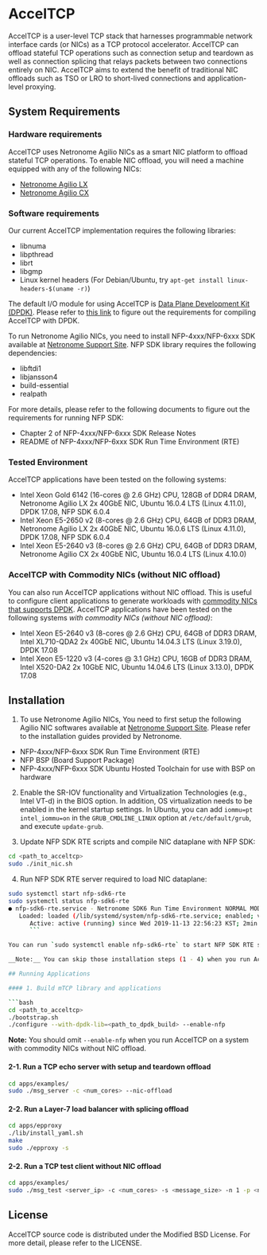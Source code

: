 # AccelTCP

AccelTCP is a user-level TCP stack that harnesses programmable network interface cards (or NICs) as a TCP protocol accelerator. AccelTCP can offload stateful TCP operations such as connection setup and teardown as well as connection splicing that relays packets between two connections entirely on NIC. AccelTCP aims to extend the benefit of traditional NIC offloads such as TSO or LRO to short-lived connections and application-level proxying.


## System Requirements

### Hardware requirements

AccelTCP uses Netronome Agilio NICs as a smart NIC platform to offload stateful TCP operations. To enable NIC offload, you will need a machine equipped with any of the following NICs:

* [Netronome Agilio LX](https://www.netronome.com/products/agilio-lx/)
* [Netronome Agilio CX](https://www.netronome.com/products/agilio-cx/)

### Software requirements

Our current AccelTCP implementation requires the following libraries:

* libnuma
* libpthread
* librt
* libgmp
* Linux kernel headers (For Debian/Ubuntu, try `apt-get install linux-headers-$(uname -r)`)

The default I/O module for using AccelTCP is [Data Plane Development Kit (DPDK)](https://www.dpdk.org/). Please refer to [this link](https://doc.dpdk.org/guides/linux_gsg/sys_reqs.html) to figure out the requirements for compiling AccelTCP with DPDK.

To run Netronome Agilio NICs, you need to install NFP-4xxx/NFP-6xxx SDK available at [Netronome Support Site](https://support.netronome.com/index.php). NFP SDK library requires the following dependencies:

* libftdi1
* libjansson4
* build-essential
* realpath

For more details, please refer to the following documents to figure out the requirements for running NFP SDK:
* Chapter 2 of NFP-4xxx/NFP-6xxx SDK Release Notes
* README of NFP-4xxx/NFP-6xxx SDK Run Time Environment (RTE)

### Tested Environment

AccelTCP applications have been tested on the following systems:

* Intel Xeon Gold 6142 (16-cores @ 2.6 GHz) CPU, 128GB of DDR4 DRAM, Netronome Agilio LX 2x 40GbE NIC, Ubuntu 16.0.4 LTS (Linux 4.11.0), DPDK 17.08, NFP SDK 6.0.4
* Intel Xeon E5-2650 v2 (8-cores @ 2.6 GHz) CPU, 64GB of DDR3 DRAM, Netronome Agilio LX 2x 40GbE NIC, Ubuntu 16.0.6 LTS (Linux 4.11.0), DPDK 17.08, NFP SDK 6.0.4
* Intel Xeon E5-2640 v3 (8-cores @ 2.6 GHz) CPU, 64GB of DDR3 DRAM, Netronome Agilio CX 2x 40GbE NIC, Ubuntu 16.0.4 LTS (Linux 4.10.0)

### AccelTCP with Commodity NICs (without NIC offload)

You can also run AccelTCP applications without NIC offload. This is useful to configure client applications to generate workloads with [commodity NICs that supports DPDK](http://core.dpdk.org/supported/).
AccelTCP applications have been tested on the following systems *with commodity NICs (without NIC offload)*:

* Intel Xeon E5-2640 v3 (8-cores @ 2.6 GHz) CPU, 64GB of DDR3 DRAM, Intel XL710-QDA2 2x 40GbE NIC, Ubuntu 14.04.3 LTS (Linux 3.19.0), DPDK 17.08
* Intel Xeon E5-1220 v3 (4-cores @ 3.1 GHz) CPU, 16GB of DDR3 DRAM, Intel X520-DA2 2x 10GbE NIC, Ubuntu 14.04.6 LTS (Linux 3.13.0), DPDK 17.08


## Installation

1. To use Netronome Agilio NICs, You need to first setup the following Agilio NIC softwares available at [Netronome Support Site](https://support.netronome.com/index.php). Please refer to the installation guides provided by Netronome.
* NFP-4xxx/NFP-6xxx SDK Run Time Environment (RTE)
* NFP BSP (Board Support Package)
* NFP-4xxx/NFP-6xxx SDK Ubuntu Hosted Toolchain for use with BSP on hardware

2. Enable the SR-IOV functionality and Virtualization Technologies (e.g., Intel VT-d) in the BIOS option. In addition, OS virtualization needs to be enabled in the kernel startup settings. In Ubuntu, you can add `iommu=pt intel_iommu=on` in the `GRUB_CMDLINE_LINUX` option at `/etc/default/grub`, and execute `update-grub`.

3. Update NFP SDK RTE scripts and compile NIC dataplane with NFP SDK:
```bash
cd <path_to_acceltcp>
sudo ./init_nic.sh
```

4. Run NFP SDK RTE server required to load NIC dataplane:
```bash
sudo systemctl start nfp-sdk6-rte
sudo systemctl status nfp-sdk6-rte
● nfp-sdk6-rte.service - Netronome SDK6 Run Time Environment NORMAL MODE
   Loaded: loaded (/lib/systemd/system/nfp-sdk6-rte.service; enabled; vendor preset: enabled)
      Active: active (running) since Wed 2019-11-13 22:56:23 KST; 2min 44s ago
	  ```

You can run `sudo systemctl enable nfp-sdk6-rte` to start NFP SDK RTE server automatically on reboot.

__Note:__ You can skip those installation steps (1 - 4) when you run AccelTCP on a system with commodity NICs.

## Running Applications

#### 1. Build mTCP library and applications

```bash
cd <path_to_acceltcp>
./bootstrap.sh
./configure --with-dpdk-lib=<path_to_dpdk_build> --enable-nfp
```
__Note:__ You should omit `--enable-nfp` when you run AccelTCP on a system with commodity NICs without NIC offload.

#### 2-1. Run a TCP echo server with setup and teardown offload

```bash
cd apps/examples/
sudo ./msg_server -c <num_cores> --nic-offload
```

#### 2-2. Run a Layer-7 load balancer with splicing offload

```bash
cd apps/epproxy
./lib/install_yaml.sh
make
sudo ./epproxy -s
```

#### 2-2. Run a TCP test client without NIC offload

```bash
cd apps/examples/
sudo ./msg_test <server_ip> -c <num_cores> -s <message_size> -n 1 -p <num_concurrent_conns>
```

## License
AccelTCP source code is distributed under the Modified BSD License. For more detail, please refer to the LICENSE.